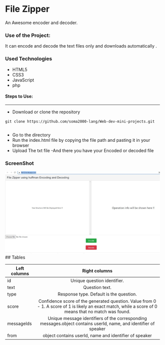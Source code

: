 <h1>File Zipper</h1>

<p>An Awesome encoder and decoder.</p>

### Use of the Project:

<p>It can encode and decode the text files only and downloads automatically . </p>

<h3>Used Technologies</h3>
<ul>
  <li>HTML5</li>
  <li>CSS3</li>
  <li>JavaScript</li>
  <li>php</li>

</ul>

#### Steps to Use:

---

- Download or clone the repository

```
git clone https://github.com/soma2000-lang/Web-dev-mini-projects.git
```


```

```

- Go to the directory
- Run the index.html file by copying the file path and pasting it in your browser
- Upload The txt file
-And there you have your Encoded or decoded file

<h3> ScreenShot </h3> 
<img width="960" alt="File_Zipper" src="https://github.com/soma2000-lang/File-Zipper/blob/main/WhatsApp%20Image%202021-07-20%20at%2022.04.38%20(1).jpeg">


<br>
## Tables

| Left columns  | Right columns |
| ------------- |:-------------:|
| id            |Unique question identifier.   |
| text          |Question text.    |
| type          |Response type. Default is the question. |
| score         |Confidence score of the generated question. Value from 0 - 1. A score of 1 is likely an exact match, while a score of 0 means that no match was found.|
| messageIds    |Unique message identifiers of the corresponding messages.object contains userId, name, and identifier of speaker|
| from          | object contains userId, name and identifier of speaker     |


